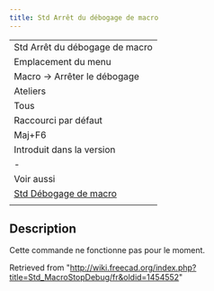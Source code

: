 ```yaml
---
title: Std Arrêt du débogage de macro
---
```

|  |
| --- |
| Std Arrêt du débogage de macro |
| Emplacement du menu |
| Macro → Arrêter le débogage |
| Ateliers |
| Tous |
| Raccourci par défaut |
| Maj+F6 |
| Introduit dans la version |
| - |
| Voir aussi |
| [Std Débogage de macro](/Std_MacroStartDebug/fr "Std MacroStartDebug/fr") |
|  |

## Description

Cette commande ne fonctionne pas pour le moment.

Retrieved from "<http://wiki.freecad.org/index.php?title=Std_MacroStopDebug/fr&oldid=1454552>"